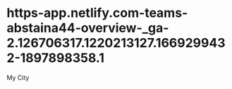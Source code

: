 # https-app.netlify.com-teams-abstaina44-overview-_ga-2.126706317.1220213127.1669299432-1897898358.1
My City
